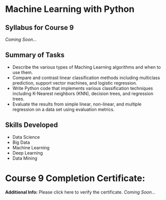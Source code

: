 # Machine Learning with Python
## Syllabus for Course 9
*Coming Soon...*
## Summary of Tasks
- Describe the various types of Maching Learning algorithms and when to use them.
- Compare and contrast linear classification methods including multiclass prediction, support vector machines, and logistic regression.
- Write Python code that implements various classification techniques including K-Nearest neighbors (KNN), decision trees, and regression trees.
- Evaluate the results from simple linear, non-linear, and multiple regression on a data set using evaluation metrics.
## Skills Developed
- Data Science
- Big Data
- Machine Learning
- Deep Learning
- Data Mining
# Course 9 Completion Certificate:
**Additional Info:** Please click here to verify the certificate.
*Coming Soon...*
